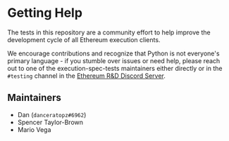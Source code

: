 # Getting Help

The tests in this repository are a community effort to help improve the development cycle of all Ethereum execution clients.

We encourage contributions and recognize that Python is not everyone's  primary language - if you stumble over issues or need help, please reach out to one of the execution-spec-tests maintainers either directly or in the `#testing` channel in the [Ethereum R&D Discord Server](https://discord.com/invite/qGpsxSA).
## Maintainers

* Dan (`danceratopz#6962`)
* Spencer Taylor-Brown
* Mario Vega